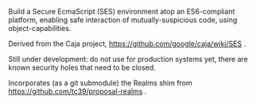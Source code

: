 Build a Secure EcmaScript (SES) environment atop an ES6-compliant platform,
enabling safe interaction of mutually-suspicious code, using
object-capabilities.

Derived from the Caja project, https://github.com/google/caja/wiki/SES .

Still under development: do not use for production systems yet, there are
known security holes that need to be closed.

Incorporates (as a git submodule) the Realms shim from
https://github.com/tc39/proposal-realms .
